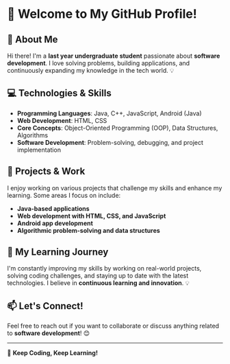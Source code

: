 # 👋 Welcome to My GitHub Profile!

## 🚀 About Me
Hi there! I'm a **last year undergraduate student** passionate about **software development**. I love solving problems, building applications, and continuously expanding my knowledge in the tech world. 💡

## 💻 Technologies & Skills
- **Programming Languages**: Java, C++, JavaScript, Android (Java)
- **Web Development**: HTML, CSS
- **Core Concepts**: Object-Oriented Programming (OOP), Data Structures, Algorithms
- **Software Development**: Problem-solving, debugging, and project implementation

## 🎯 Projects & Work
I enjoy working on various projects that challenge my skills and enhance my learning. Some areas I focus on include:
- **Java-based applications**
- **Web development with HTML, CSS, and JavaScript**
- **Android app development**
- **Algorithmic problem-solving and data structures**


## 🌟 My Learning Journey
I'm constantly improving my skills by working on real-world projects, solving coding challenges, and staying up to date with the latest technologies. I believe in **continuous learning and innovation**. 💡

## 📫 Let's Connect!
Feel free to reach out if you want to collaborate or discuss anything related to **software development**! 😊

---
🚀 **Keep Coding, Keep Learning!**

